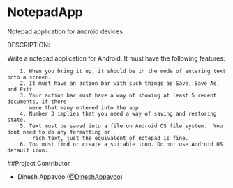 NotepadApp
==========
 Notepad application for android devices

DESCRIPTION:

Write a notepad application for Android.  It must have the following features: 

		1. When you bring it up, it should be in the mode of entering text onto a screen.
		2. It must have an action bar with such things as Save, Save As, and Exit  
		3. Your action bar must have a way of showing at least 5 recent documents, if there 
		   were that many entered into the app. 
		4. Number 3 implies that you need a way of saving and restoring state.  
		5. Text must be saved into a file on Android OS file system.  You dont need to do any formatting or 
			rich text, just the equivalent of notepad is fine. 
		6. You must find or create a suitable icon. Do not use Android OS default icon.

  
##Project Contributor

* Dinesh Appavoo ([@DineshAppavoo](https://twitter.com/DineshAppavoo))

